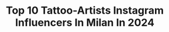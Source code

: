 ---
title: Top 10 Tattoo-Artists Instagram Influencers In Milan In 2024
description: >-
  Find top tattoo-artists Instagram influencers in Milan in 2024. Most popular hashtags: #milano #tattoo #tattooartist #tattoos.
platform: Instagram
hits: 41
text_top: See the best Instagram influencers on inBeat.
text_bottom: Our database holds 41 Instagram influencers like this in Milan, Italy for you to pitch.
profiles:
  - username: "luigimarchinitattoos"
    fullname: >-
      Luigi Marchini Tattoos
    bio: >-
      POLYNESIAN TATTOO ARTIST - MILANO • Freehand Work • Pro Team Member @kwadron • Pro Team Artists @pantheraink • Co-owner of @hivetattooartgallery
    location: "Italy"
    followers: 48589
    engagement: 112
    commentsToLikes: 0.050595
    id: ck0w2kws2ovlg0i19l9au3lz8
    verified: false
    hashtags: ""
  - username: "eva90s"
    fullname: >-
      Eva Banks.©
    bio: >-
      🍒 🇮🇹Tattoo Artist • MILANO , ITALY • RESIDENT ➡️ @redcouchtattoo • BOLOGNA , ITALY • GUEST RESIDENT⬇️ @sorrymombologna 📩evabanks.eb@gmail.com
    location: "Italy"
    followers: 25112
    engagement: 151
    commentsToLikes: 0.027869
    id: ck0w6k32s8xxx0i19gw0m7tgv
    verified: false
    hashtags: "#instagood, #trip, #quarantine, #loveyou"
  - username: "amandatoy"
    fullname: >-
      AMANDA T♡Y🌈
    bio: >-
      ⭐️ Born From Chaos ☄️ Milan 🇮🇹 @galleriaalessiaformaggio Miami🇺🇸 @zenithartandfashion Owner @toytattooparlour +39-02-99202744 Info@amandatoy.it
    location: "Italy"
    followers: 60896
    engagement: 110
    commentsToLikes: 0.057061
    id: ck6u3bodmwvc60j71bjtdeb0m
    verified: true
    hashtags: "#originalartists, #poop, #unipop, #originalaftercare"
  - username: "mat_paglione"
    fullname: >-
      Matteo Paglione®️
    bio: >-
      🔥AVANTGARDE TRADITIONAL TATTOO🔥 ROMA RESIDENT TATTOO ARTIST @elegantgoatgallery INFO E BOOKING IN DM📬 1-2 Mag @milanotatuami TATTOO CONVENTION MILANO
    location: "Italy"
    followers: 33193
    engagement: 207
    commentsToLikes: 0.014762
    id: ck9hamzk0d5yg0j786949l4uh
    verified: false
    hashtags: "#top, #tattooart, #rosetattoo, #rose"
  - username: "simone.folliero.tattoo"
    fullname: >-
      simone.folliero.tattoo
    bio: >-
      ✏️💉Simone Folliero 🎭Tattoo artist at Trafficanti D'arte 📲 02 39320132 📍Milan,Italy 📩 trafficantidarte@yahoo.it
    location: "Italy"
    followers: 21815
    engagement: 135
    commentsToLikes: 0.010923
    id: ck5q0wpmu84w80i112b83aqaz
    verified: false
    hashtags: "#inked, #inkedmag, #worldfamousink, #milan"
  - username: "fabrizioaldobelfiore"
    fullname: >-
      ғᴀʙʀɪᴢɪᴏ ᴀʟᴅᴏ
    bio: >-
      • Tattoo artist • Owner @inkfab_tattoostudio @inkfab • 📍 Turin, Italy
    location: "Italy"
    followers: 244231
    engagement: 83
    commentsToLikes: 0.021954
    id: ck13bszhlx0sl0i19imuyatqb
    verified: false
    hashtags: "#menstyle, #menwithclass, #casualstyle, #torinotattoo"
  - username: "maya_tattooer"
    fullname: >-
      Maya_tattooer
    bio: >-
      🔥TATTOO ARTIST 🔥 Resident at @cattivi_maestri Info 327/1092757 o DM📲 Traditional-Old school⚓️ Figurative color tattoo🎨🌈 GUEST. Dm ✈️
    location: "Italy"
    followers: 19708
    engagement: 204
    commentsToLikes: 0.055582
    id: ck6ude89skl7l0j71lu90rc8l
    verified: false
    hashtags: "#milanotattooartist, #italiantattooer, #mayatattoo, #colortattoo"
  - username: "mariangela__delucia"
    fullname: >-
      Mariangela.dlc🤍
    bio: >-
      🌈#Bodypositive activist 👩‍⚕️ Nurse 💉🩺 📍Milano 🧚#Thyca Survivor 🎀Bold • Brilliant • Beautiful 🌸@bodypositivecatwalk member
    location: "Italy"
    followers: 3386
    engagement: 583
    commentsToLikes: 0.079915
    id: ck5cfgfajmwg60i11sl330vx0
    verified: false
    hashtags: "#curvygirl, #selfcare, #curvymodel, #bodypositive"
  - username: "ameliemakeup88"
    fullname: >-
      ⠀⠀⠀⠀⠀⠀⠀⠀⠀⠀⠀🌹•A M A L I A•🌹
    bio: >-
      📍Milano 💄Makeup Lover ✍🏻Apprendista tatuatrice/Apprentice tattoo artist 💌Collab:Ameliemakeup88@yahoo.it
    location: "Italy"
    followers: 2982
    engagement: 1114
    commentsToLikes: 0.278891
    id: ck138cxltfmp50i19em8fgq27
    verified: false
    hashtags: "#avon, #mualinksearch, #kryolanitaly, #kryolanmakeup"
  - username: "ladeh_tattoo"
    fullname: >-
      Ladeh_tattoo
    bio: >-
      •Tattoo artist - Ornamental&Geometric Tattoo 🕸 •Permanent Make up RESIDENT AT KOLD TATTOO @koldtattoo , via Santa Valeria, 68 Seregno
    location: "Italy"
    followers: 8763
    engagement: 343
    commentsToLikes: 0.013666
    id: ckf5q4m7486250j23btfc6oxp
    verified: false
    hashtags: "#inklovers, #mandalaart, #geometric, #dotworkers"
---